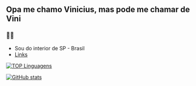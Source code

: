 ## Opa me chamo Vinicius, mas pode me chamar de Vini 
### 🤠🤙

- Sou do interior de SP - Brasil
- <a href= https://guns.lol> Links

![TOP Linguagens](https://github-readme-stats.vercel.app/api/top-langs/?username=vinicDarn&layout=compact&theme=dracula)

![GitHub stats](https://github-readme-stats.vercel.app/api?username=vinicDarn&show_icons=true&theme=dracula) 
  
  
